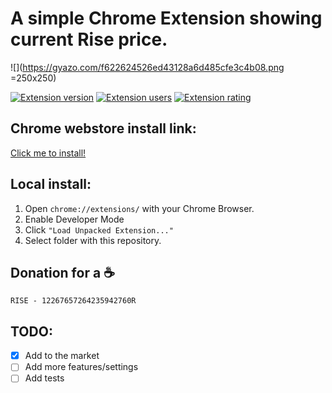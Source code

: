 # A simple Chrome Extension showing current Rise price.


![](https://gyazo.com/f622624526ed43128a6d485cfe3c4b08.png =250x250)


[![Extension version](https://badgen.net/chrome-web-store/v/onmpfndopnppalmnpmikclkhdlbhebcn)][extension-src]
[![Extension users](https://badgen.net/chrome-web-store/users/onmpfndopnppalmnpmikclkhdlbhebcn)][extension-src]
[![Extension rating](https://badgen.net/chrome-web-store/stars/onmpfndopnppalmnpmikclkhdlbhebcn)][extension-src]
## Chrome webstore install link:
[Click me to install!][extension-src]

## Local install:
1. Open `chrome://extensions/` with your Chrome Browser.
2. Enable Developer Mode
3. Click `"Load Unpacked Extension..."`
4. Select folder with this repository.

## Donation for a ☕
~~~
RISE - 12267657264235942760R
~~~

## TODO:
- [X] Add to the market
- [ ] Add more features/settings
- [ ] Add tests

[extension-src]: https://chrome.google.com/webstore/detail/rise-ticker/onmpfndopnppalmnpmikclkhdlbhebcn